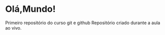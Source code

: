 # Olá,Mundo!
 Primeiro repositório do curso git e github
 Repositório criado durante a aula ao vivo.
